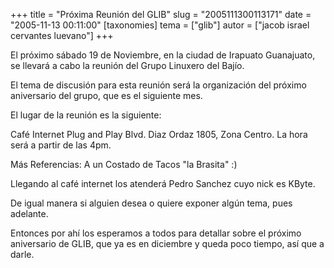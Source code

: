 +++
title = "Próxima Reunión del GLIB"
slug = "2005111300113171"
date = "2005-11-13 00:11:00"
[taxonomies]
tema = ["glib"]
autor = ["jacob israel cervantes luevano"]
+++

El próximo sábado 19 de Noviembre, en la ciudad de Irapuato Guanajuato,
se llevará a cabo la reunión del Grupo Linuxero del Bajío.

El tema de discusión para esta reunión será la organización del próximo
aniversario del grupo, que es el siguiente mes.

<!-- more -->
El lugar de la reunión es la siguiente:

Café Internet Plug and Play Blvd. Diaz Ordaz 1805, Zona Centro. La hora
será a partir de las 4pm.

Más Referencias: A un Costado de Tacos &quot;la Brasita&quot; :)

Llegando al café internet los atenderá Pedro Sanchez cuyo nick es KByte.

De igual manera si alguien desea o quiere exponer algún tema, pues
adelante.

Entonces por ahí los esperamos a todos para detallar sobre el próximo
aniversario de GLIB, que ya es en diciembre y queda poco tiempo, así que
a darle.

